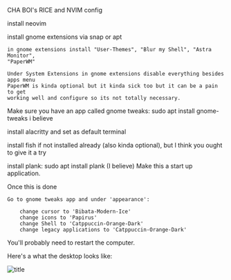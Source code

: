 CHA BOI's RICE and NVIM config

install neovim 

install gnome extensions via snap or apt

    in gnome extensions install "User-Themes", "Blur my Shell", "Astra Monitor", 
    "PaperWM"

    Under System Extensions in gnome extensions disable everything besides apps menu    
    PaperWM is kinda optional but it kinda sick too but it can be a pain to get 
    working well and configure so its not totally necessary.

Make sure you have an app called gnome tweaks: sudo apt install gnome-tweaks i 
believe

install alacritty and set as default terminal

install fish if not installed already (also kinda optional), but I think you ought 
to give it a try

install plank: sudo apt install plank (I believe)
    Make this a start up application.

Once this is done
    
    Go to gnome tweaks app and under 'appearance':
        
        change cursor to 'Bibata-Modern-Ice'
        change icons to 'Papirus'
        change Shell to 'Catppuccin-Orange-Dark'
        change legacy applications to 'Catppuccin-Orange-Dark'

You'll probably need to restart the computer.


Here's a what the desktop looks like:

![title](image/Screenshot\from\2024-10-26\17-14-55.png)
